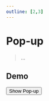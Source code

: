 ```yaml
---
outline: [2,3]
---
```


# Pop-up

> ...

## Demo

<script setup>
import DemoPopUp from '@/DemoPopUp.vue'
import { showPopUp } from 'vergil'

const demoPopUp = () => {
    showPopUp(DemoPopUp)
}
</script>

<Demo>
    <div class="row center">
        <button class="vp-btn" @click="demoPopUp">Show Pop-up</button>
    </div>
</Demo>